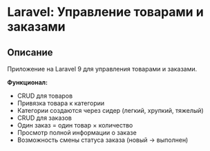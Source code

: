 # Laravel: Управление товарами и заказами

## Описание

Приложение на Laravel 9 для управления товарами и заказами.

**Функционал:**
- CRUD для товаров
- Привязка товара к категории
- Категории создаются через сидер (легкий, хрупкий, тяжелый)
- CRUD для заказов
- Один заказ = один товар × количество
- Просмотр полной информации о заказе
- Возможность смены статуса заказа (новый → выполнен)
